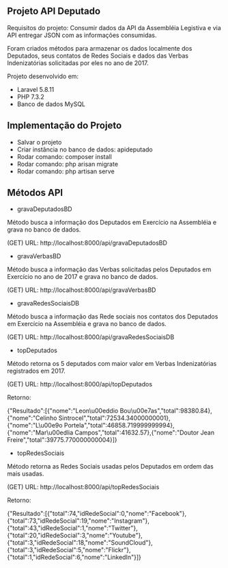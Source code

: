 ## Projeto API Deputado

Requisitos do projeto:
Consumir dados da API da Assembléia Legistiva e via API entregar JSON com as informações consumidas.

Foram criados métodos para armazenar os dados localmente dos Deputados, seus contatos de Redes Sociais e dados das Verbas Indenizatórias solicitadas por eles no ano de 2017.

Projeto desenvolvido em:

- Laravel 5.8.11
- PHP 7.3.2
- Banco de dados MySQL

## Implementação do Projeto

- Salvar o projeto
- Criar instância no banco de dados: apideputado
- Rodar comando: composer install
- Rodar comando: php arisan migrate
- Rodar comando: php artisan serve

## Métodos API

- gravaDeputadosBD

Método busca a informação dos Deputados em Exercício na Assembléia e grava no banco de dados.

(GET) URL: http://localhost:8000/api/gravaDeputadosBD

- gravaVerbasBD

Método busca a informação das Verbas solicitadas pelos Deputados em Exercício no ano de 2017 e grava no banco de dados.

(GET) URL: http://localhost:8000/api/gravaVerbasBD

- gravaRedesSociaisDB

Método busca a informação das Rede sociais nos contatos dos Deputados em Exercício na Assembléia e grava no banco de dados.

(GET) URL: http://localhost:8000/api/gravaRedesSociaisDB

- topDeputados

Método retorna os 5 deputados com maior valor em Verbas Indenizatórias registrados em 2017.

(GET) URL: http://localhost:8000/api/topDeputados

Retorno:

{"Resultado":[{"nome":"Leon\u00eddio Bou\u00e7as","total":98380.84},{"nome":"Celinho Sintrocel","total":72534.34000000001},{"nome":"L\u00e9o Portela","total":46858.719999999994},{"nome":"Mar\u00edlia Campos","total":41632.57},{"nome":"Doutor Jean Freire","total":39775.770000000004}]}

- topRedesSociais

Método retorna as Redes Sociais usadas pelos Deputados em ordem das mais usadas.

(GET) URL: http://localhost:8000/api/topRedesSociais

Retorno:

{"Resultado":[{"total":74,"idRedeSocial":0,"nome":"Facebook"},{"total":73,"idRedeSocial":19,"nome":"Instagram"},{"total":43,"idRedeSocial":1,"nome":"Twitter"},{"total":20,"idRedeSocial":3,"nome":"Youtube"},{"total":3,"idRedeSocial":18,"nome":"SoundCloud"},{"total":3,"idRedeSocial":5,"nome":"Flickr"},{"total":1,"idRedeSocial":6,"nome":"LinkedIn"}]}

